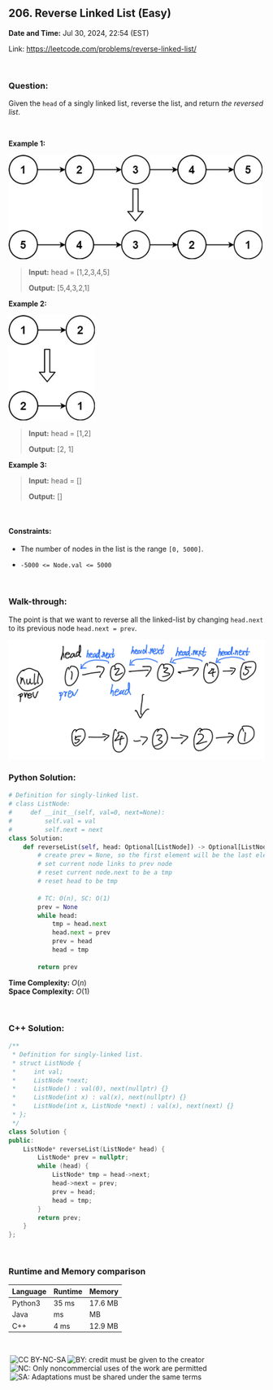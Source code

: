 ## 206. Reverse Linked List (Easy)
**Date and Time:** Jul 30, 2024, 22:54 (EST)

Link: https://leetcode.com/problems/reverse-linked-list/

<br>

### Question:
Given the `head` of a singly linked list, reverse the list, and return _the reversed list_.

<br>

**Example 1:**

<img src="../images/206_1.jpg" width=500>

> **Input:** head = [1,2,3,4,5]
> 
> **Output:** [5,4,3,2,1]

**Example 2:**

<img src="../images/206_2.jpg" width=170>

> **Input:** head = [1,2]
> 
> **Output:** [2, 1]

**Example 3:**
> **Input:** head = []
> 
> **Output:** []

<br>

#### Constraints:
* The number of nodes in the list is the range `[0, 5000]`.

* `-5000 <= Node.val <= 5000`

<br>

### Walk-through: 
The point is that we want to reverse all the linked-list by changing `head.next` to its previous node `head.next = prev`.

<img src="../images/206.png" width=550>

<br>

### Python Solution:
```python
# Definition for singly-linked list.
# class ListNode:
#     def __init__(self, val=0, next=None):
#         self.val = val
#         self.next = next
class Solution:
    def reverseList(self, head: Optional[ListNode]) -> Optional[ListNode]:
        # create prev = None, so the first element will be the last element that connects with null (default linked-list has null in the end)
        # set current node links to prev node
        # reset current node.next to be a tmp
        # reset head to be tmp

        # TC: O(n), SC: O(1)
        prev = None
        while head:
            tmp = head.next
            head.next = prev
            prev = head
            head = tmp
        
        return prev
```
**Time Complexity:** $O(n)$ <br>
**Space Complexity:** $O(1)$

<br>

### C++ Solution:
```cpp
/**
 * Definition for singly-linked list.
 * struct ListNode {
 *     int val;
 *     ListNode *next;
 *     ListNode() : val(0), next(nullptr) {}
 *     ListNode(int x) : val(x), next(nullptr) {}
 *     ListNode(int x, ListNode *next) : val(x), next(next) {}
 * };
 */
class Solution {
public:
    ListNode* reverseList(ListNode* head) {
        ListNode* prev = nullptr;
        while (head) {
            ListNode* tmp = head->next;
            head->next = prev;
            prev = head;
            head = tmp;
        }
        return prev;
    }
};
```

<br>

### Runtime and Memory comparison
|Language|Runtime|Memory|
|---|---|---|
|Python3|35 ms|17.6 MB|
|Java   | ms| MB|
|C++    |4 ms|12.9 MB|

<br>

<img style="height:22px!important;margin-left:3px;vertical-align:text-bottom;" src="https://mirrors.creativecommons.org/presskit/icons/cc.svg?ref=chooser-v1" alt="CC BY-NC-SA" title="CC BY-NC-SA"><img style="height:22px!important;margin-left:3px;vertical-align:text-bottom;" src="https://mirrors.creativecommons.org/presskit/icons/by.svg?ref=chooser-v1" alt="BY: credit must be given to the creator" title="BY: credit must be given to the creator"><img style="height:22px!important;margin-left:3px;vertical-align:text-bottom;" src="https://mirrors.creativecommons.org/presskit/icons/nc.svg?ref=chooser-v1" alt="NC: Only noncommercial uses of the work are permitted" title="NC: Only noncommercial uses of the work are permitted"><img style="height:22px!important;margin-left:3px;vertical-align:text-bottom;" src="https://mirrors.creativecommons.org/presskit/icons/sa.svg?ref=chooser-v1" alt="SA: Adaptations must be shared under the same terms" title="SA: Adaptations must be shared under the same terms">